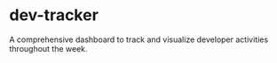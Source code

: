 # dev-tracker
A comprehensive dashboard to track and visualize developer activities throughout the week.
